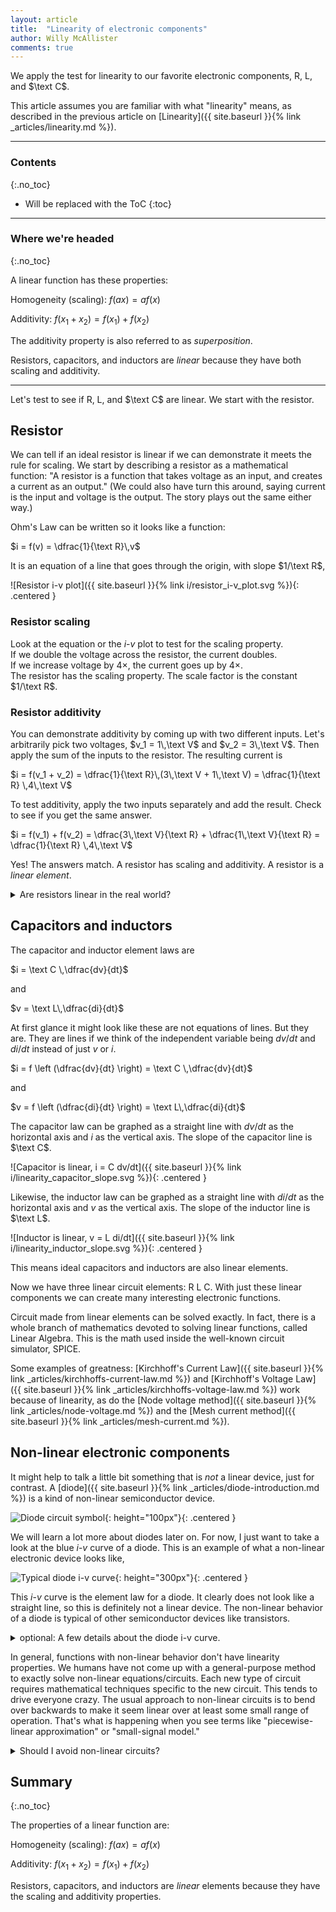 ```yaml
---
layout: article
title:  "Linearity of electronic components"
author: Willy McAllister
comments: true
---
```


We apply the test for linearity to our favorite electronic components, $\text{R, L,}$ and $\text C$.

This article assumes you are familiar with what "linearity" means, as described in the previous article on [Linearity]({{ site.baseurl }}{% link _articles/linearity.md %}).

----

### Contents
{:.no_toc}

* Will be replaced with the ToC
{:toc}

----

### Where we're headed 
{:.no_toc}

A linear function has these properties:

Homogeneity (scaling): $f(ax) = af(x)$  

Additivity: $f(x_1+x_2) = f(x_1) + f(x_2)$ 

The additivity property is also referred to as *superposition*.

Resistors, capacitors, and inductors are *linear* because they have both scaling and additivity.

----

Let's test to see if $\text{R, L,}$ and $\text C$ are linear. We start with the resistor. 

## Resistor

We can tell if an ideal resistor is linear if we can demonstrate it meets the rule for scaling. We start by describing a resistor as a mathematical function: "A resistor is a function that takes voltage as an input, and creates a current as an output." (We could also have turn this around, saying current is the input and voltage is the output. The story plays out the same either way.)

Ohm's Law can be written so it looks like a function:

$i = f(v) = \dfrac{1}{\text R}\,v$

It is an equation of a line that goes through the origin, with slope $1/\text R$,

![Resistor i-v plot]({{ site.baseurl }}{% link i/resistor_i-v_plot.svg %}){: .centered }

### Resistor scaling

Look at the equation or the $i$-$v$ plot to test for the scaling property.  
If we double the voltage across the resistor, the current doubles.  
If we increase voltage by $4\times$, the current goes up by $4\times$.  
The resistor has the scaling property. The scale factor is the constant $1/\text R$.

### Resistor additivity

You can demonstrate additivity by coming up with two different inputs. Let's arbitrarily pick two voltages, $v_1 = 1\,\text V$ and $v_2 = 3\,\text V$. Then apply the sum of the inputs to the resistor. The resulting current is 

$i = f(v_1 + v_2) = \dfrac{1}{\text R}\,(3\,\text V + 1\,\text V) = \dfrac{1}{\text R} \,4\,\text V$

To test additivity, apply the two inputs separately and add the result. Check to see if you get the same answer.

$i = f(v_1) + f(v_2) = \dfrac{3\,\text V}{\text R} + \dfrac{1\,\text V}{\text R} = \dfrac{1}{\text R} \,4\,\text V$

Yes! The answers match. A resistor has scaling and additivity. A resistor is a *linear element*.

<details>
<summary>Are resistors linear in the real world?</summary>
<p>For real-world resistors there is, of course, a limit to voltage and current. At some point, the power, $i \, v$, becomes more than the resistor can handle and it may change resistance value or even burn up. So a real resistor is linear only if power is kept below some limit.</p>
<p>Some examples: a normal axial resistor (the kind that looks like a cylinder with wires coming out the ends) is usually rated at $1/4$ watt power dissipation. A typical 0603 surface-mount resistor is much smaller and is rated to dissipate $1/10$ watt.</p>
<p>An ideal resistor is a mathematical idea that works for any $i$ or $v$. So an ideal resistor is linear, period.</p>
</details>

## Capacitors and inductors

The capacitor and inductor element laws are

$i = \text C \,\dfrac{dv}{dt}$

and

$v = \text L\,\dfrac{di}{dt}$

At first glance it might look like these are not equations of lines. But they are. They are lines if we think of the independent variable being ${dv}/{dt}$ and ${di}/{dt}$ instead of just $v$ or $i$. 

$i = f \left (\dfrac{dv}{dt} \right) = \text C \,\dfrac{dv}{dt}$

and

$v = f \left (\dfrac{di}{dt} \right) = \text L\,\dfrac{di}{dt}$

The capacitor law can be graphed as a straight line with  $dv/dt$ as the horizontal axis and $i$ as the vertical axis. The slope of the capacitor line is $\text C$. 

![Capacitor is linear, i = C dv/dt]({{ site.baseurl }}{% link i/linearity_capacitor_slope.svg %}){: .centered }

Likewise, the inductor law can be graphed as a straight line with $di/dt$ as the horizontal axis and $v$ as the vertical axis. The slope of the inductor line is $\text L$. 

![Inductor is linear, v = L di/dt]({{ site.baseurl }}{% link i/linearity_inductor_slope.svg %}){: .centered }

This means ideal capacitors and inductors are also linear elements.

Now we have three linear circuit elements: $\text{R L C}$. With just these linear components we can create many interesting electronic functions.

Circuit made from linear elements can be solved exactly. In fact, there is a whole branch of mathematics devoted to solving linear functions, called Linear Algebra. This is the math used inside the well-known circuit simulator, SPICE.

Some examples of greatness: [Kirchhoff's Current Law]({{ site.baseurl }}{% link _articles/kirchhoffs-current-law.md %}) and [Kirchhoff's Voltage Law]({{ site.baseurl }}{% link _articles/kirchhoffs-voltage-law.md %}) work because of linearity, as do the [Node voltage method]({{ site.baseurl }}{% link _articles/node-voltage.md %}) and the [Mesh current method]({{ site.baseurl }}{% link _articles/mesh-current.md %}). 

## Non-linear electronic components

It might help to talk a little bit something that is *not* a linear device, just for contrast. A [diode]({{ site.baseurl }}{% link _articles/diode-introduction.md %}) is a kind of non-linear semiconductor device. 

![Diode circuit symbol](https://ka-perseus-images.s3.amazonaws.com/1f8173073dbe9f75bb92c6d4185a9a05e565ba6e.svg){: height="100px"}{: .centered }

We will learn a lot more about diodes later on. For now, I just want to take a look at the blue $i$-$v$ curve of a diode. This is an example of what a non-linear electronic device looks like,

![Typical diode i-v curve](https://ka-perseus-images.s3.amazonaws.com/4bf9cc907f92bc4ef0dcdce3a213e34a4f6c27b2.svg){: height="300px"}{: .centered }
                    
This $i$-$v$ curve is the element law for a diode. It clearly does not look like a straight line, so this is definitely not a linear device. The non-linear behavior of a diode is typical of other semiconductor devices like transistors. 

<details>
<summary>optional: A few details about the diode i-v curve.</summary>
<p>If you apply a small positive voltage to a diode, pretty much zero current flows if the voltage is less than about $0.6\,\text V$. As the voltage gets a little above $0.6\,\text V$ on the $+$ voltage axis, the current rises rapidly to a high value. The highest the voltage you see in normal operation is $0.75 \text{ to } 1.2\,\text V$. (If the voltage gets any higher than that, so much current is flowing the diode overheats.)</p>

<p>When you apply a negative voltage to a diode, the current is very close to zero.  When the voltage reaches a fairly high negative value, $\text V_\text{br}$, known as the <em>breakdown voltage</em>, the current gets very high in the reverse direction. $\text V_\text{br}$ of $-50\,\text V$ is typical.</p>
</details>

In general, functions with non-linear behavior don't have linearity properties. We humans have not come up with a general-purpose method to exactly solve non-linear equations/circuits. Each new type of circuit requires mathematical techniques specific to the new circuit. This tends to drive everyone crazy. The usual approach to non-linear circuits is to bend over backwards to make it seem linear over at least some small range of operation. That's what is happening when you see terms like "piecewise-linear approximation" or "small-signal model."

<details>
<summary>Should I avoid non-linear circuits?</summary>
<p>I've gone a little overboard here, perhaps giving the impression that non-linear elements are bad. They are great in their own way. Every semiconductor device is non-linear (diodes and transistors), and there are billions of them in every computer, mobile phone, and every other electronic gadget. Engineers have figured out how to use non-linear devices, and you will, too, as you continue your studies.</p>
</details>

## Summary
{:.no_toc}

The properties of a linear function are:

Homogeneity (scaling): $f(ax) = af(x)$  

Additivity: $f(x_1+x_2) = f(x_1) + f(x_2)$

Resistors, capacitors, and inductors are *linear* elements because they have the scaling and additivity properties.

    